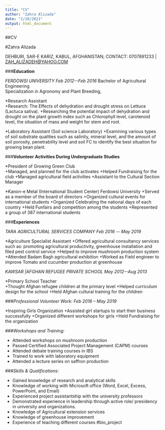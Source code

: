 ```yaml
---
title: "CV"
author: "Zahra Alizada"
date: "2/20/2021"
output: html_document
---
```


##CV

#Zahra Alizada

DEHBURI, SAR-E KARIZ, KABUL, AFGHANISTAN; CONTACT: 0707891233 | ZAH_ALIZADEH@YAHOO.COM  


###**Education**

*FERDOWSI UNIVERSITY       					 	 Feb 2012--Feb 2016* 
Bachelor of Agricultural Engineering				
Specialization in Agronomy and Plant Breeding,	
>	
*Research Assistant  
+Research: The Effects of dehydration and drought stress on Lettuce (Lactuca sativa).
+Researching the potential impact of dehydration and drought on the plant growth index such as Chlorophyll level, carotenoid level, the situation of mass and weight for stem and root.
>
*Laboratory Assistant (Soil science Laboratory)
+Examining various types of soil substrate qualities such as salinity, mineral level, and the amount of soil porosity, penetrability level and soil FC to identify the best situation for growing bean plant.

###**Volunteer Activities During Undergraduate Studies**
>
*President of Growing Green Club				
+Managed, and planned for the club activates 
+Helped Fundraising for the club 
+Managed agricultural field activities
+Assistant to the Cultural Section Manager  
>
*Kanon-e Melal (International Student Center) Ferdowsi University
+Served as a member of the board of directors 
+Organized cultural events for international students
+Organized Celebrating the national days of each country 
+Held Funfairs and competition among the students 
+Represented a group of 387 international students

###**Experiences**  

*TARA AGRICULTURAL SERVICES COMPANY			Feb 2016 -- May 2019*
>
*Agriculture Specialist Assistant
+Offered agricultural consultancy services such as: promoting agricultural productivity, greenhouse installation and filed pest control service
+Helped to improve mushroom production system
+Attended Badam Bagh agricultural exhibition
+Worked as Field engineer to improve Tomato and cucumber production at greenhouse  

*KAWSAR |AFGHAN REFUGEE PRIVATE SCHOOL		May 2012--Aug 2013*
>
*Primary School Teacher			 
+Thought Afghan refugee children at the primary level 
+Helped curriculum design for the school
+Held Afghan cultural training for the children   

###*Professional Volunteer Work: 		 		Feb 2016 – May 2019*
>
*Inspiring Girls Organization
+Assisted girl startups to start their business successfully 
+Organized different workshops for girls
+Held Fundraising for the organization  


###*Workshops and Training:*  
>
+	Attended workshops on mushroom production
+	Passed Certified Associated Project Management (CAPM) courses
+	Attended debate training courses in IBS 
+	Trained to work with laboratory equipment 
+	Attended a lecture series on saffron production  

###*Skills & Qualifications:*  
>
+	Gained knowledge of research and analytical skills 
+	Knowledge of working with Microsoft office (Word, Excel, Excess, PowerPoint, and Email)
+	Experienced project assistantship with the university professors 
+	Demonstrated experience in leadership through active role/ presidency in university and organizations.
+	Knowledge of Agricultural extension services
+	Knowledge of greenhouse improvement
+	Experience of teaching different courses 
#bio_project
